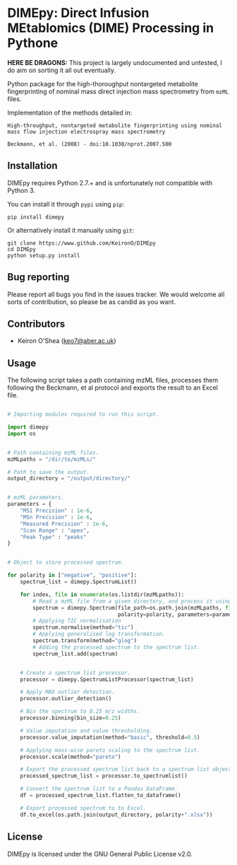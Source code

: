 # DIMEpy: Direct Infusion MEtablomics (DIME) Processing in Pythone

**HERE BE DRAGONS:** This project is largely undocumented and untested, I do aim on sorting it all out eventually.

Python package for the high-thoroughput nontargeted metabolite fingerprinting of nominal mass direct injection mass spectrometry from ```mzML``` files.

Implementation of the methods detailed in:

```
High-throughput, nontargeted metabolite fingerprinting using nominal mass flow injection electrospray mass spectrometry

Beckmann, et al. (2008) - doi:10.1038/nprot.2007.500
```

## Installation

DIMEpy requires Python 2.7.+ and is unfortunately not compatible with Python 3.

You can install it through ```pypi``` using ```pip```:

```
pip install dimepy
```

Or alternatively install it manually using ```git```:

```
git clone https://www.github.com/KeironO/DIMEpy
cd DIMEpy
python setup.py install
```

## Bug reporting

Please report all bugs you find in the issues tracker. We would welcome all sorts of contribution, so please be as candid as you want.

## Contributors

* Keiron O'Shea (keo7@aber.ac.uk)

## Usage

The following script takes a path containing mzML files, processes them following the Beckmann, et al protocol and exports the result to an Excel file.


```python

# Importing modules required to run this script.

import dimepy
import os


# Path containing mzML files.
mzMLpaths = "/dir/to/mzMLs/"

# Path to save the output.
output_directory = "/output/directory/"


# mzML parameters.
parameters = {
    "MS1 Precision" : 1e-6,
    "MSn Precision" : 1e-6,
    "Measured Precision" : 1e-6,
    "Scan Range" : "apex",
    "Peak Type" : "peaks"
}


# Object to store processed spectrum.

for polarity in ["negative", "positive"]:
    spectrum_list = dimepy.SpectrumList()

    for index, file in enumerate(os.listdir(mzMLpaths)):
        # Read a mzML file from a given directory, and process it using given parameters.
        spectrum = dimepy.Spectrum(file_path=os.path.join(mzMLpaths, file),
                                   polarity=polarity, parameters=parameters)
        # Applying TIC normalisation
        spectrum.normalise(method="tic")
        # Applying generalised log transformation.
        spectrum.transform(method="glog")
        # Adding the processed spectrum to the spectrum list.
        spectrum_list.add(spectrum)


    # Create a spectrum list processor.
    processor = dimepy.SpectrumListProcessor(spectrum_list)

    # Apply MAD outlier detection.
    processor.outlier_detection()

    # Bin the spectrum to 0.25 m/z widths.
    processor.binning(bin_size=0.25)

    # Value imputation and value thresholding.
    processor.value_imputation(method="basic", threshold=0.5)

    # Applying mass-wise pareto scaling to the spectrum list.
    processor.scale(method="pareto")

    # Export the processed spectrum list back to a spectrum list object.
    processed_spectrum_list = processor.to_spectrumlist()

    # Convert the spectrum list to a Pandas DataFrame.
    df = processed_spectrum_list.flatten_to_dataframe()

    # Export processed spectrum to to Excel.
    df.to_excel(os.path.join(output_directory, polarity+".xlsx"))
```

## License

DIMEpy is licensed under the GNU General Public License v2.0.
